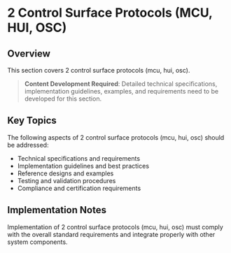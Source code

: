 # 2 Control Surface Protocols (MCU, HUI, OSC)

## Overview

This section covers 2 control surface protocols (mcu, hui, osc).

> **Content Development Required**: Detailed technical specifications, implementation guidelines, examples, and requirements need to be developed for this section.

## Key Topics

The following aspects of 2 control surface protocols (mcu, hui, osc) should be addressed:

- Technical specifications and requirements
- Implementation guidelines and best practices
- Reference designs and examples
- Testing and validation procedures
- Compliance and certification requirements

## Implementation Notes

Implementation of 2 control surface protocols (mcu, hui, osc) must comply with the overall standard requirements and integrate properly with other system components.


